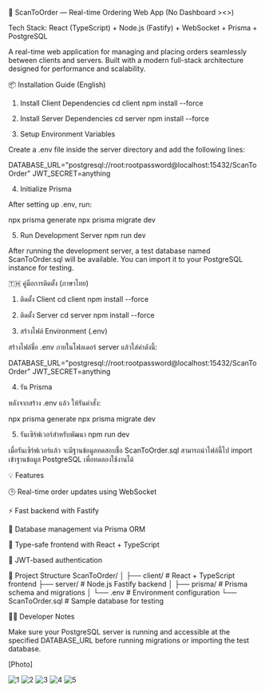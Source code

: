 🧾 ScanToOrder — Real-time Ordering Web App
(No Dashboard ><>)

Tech Stack: React (TypeScript) + Node.js (Fastify) + WebSocket + Prisma + PostgreSQL

A real-time web application for managing and placing orders seamlessly between clients and servers.
Built with a modern full-stack architecture designed for performance and scalability.

📦 Installation Guide (English)
1. Install Client Dependencies
cd client
npm install --force

2. Install Server Dependencies
cd server
npm install --force

3. Setup Environment Variables

Create a .env file inside the server directory and add the following lines:

DATABASE_URL="postgresql://root:rootpassword@localhost:15432/ScanToOrder"
JWT_SECRET=anything

4. Initialize Prisma

After setting up .env, run:

npx prisma generate
npx prisma migrate dev

5. Run Development Server
npm run dev


After running the development server, a test database named ScanToOrder.sql will be available.
You can import it to your PostgreSQL instance for testing.

🇹🇭 คู่มือการติดตั้ง (ภาษาไทย)
1. ติดตั้ง Client
cd client
npm install --force

2. ติดตั้ง Server
cd server
npm install --force

3. สร้างไฟล์ Environment (.env)

สร้างไฟล์ชื่อ .env ภายในโฟลเดอร์ server แล้วใส่ค่าดังนี้:

DATABASE_URL="postgresql://root:rootpassword@localhost:15432/ScanToOrder"
JWT_SECRET=anything

4. รัน Prisma

หลังจากสร้าง .env แล้ว ให้รันคำสั่ง:

npx prisma generate
npx prisma migrate dev

5. รันเซิร์ฟเวอร์สำหรับพัฒนา
npm run dev


เมื่อรันเซิร์ฟเวอร์แล้ว จะมีฐานข้อมูลทดสอบชื่อ ScanToOrder.sql
สามารถนำไฟล์นี้ไป import เข้าฐานข้อมูล PostgreSQL เพื่อทดลองใช้งานได้

💡 Features

🕒 Real-time order updates using WebSocket

⚡ Fast backend with Fastify

💾 Database management via Prisma ORM

🧠 Type-safe frontend with React + TypeScript

🔐 JWT-based authentication

📁 Project Structure
ScanToOrder/
│
├── client/         # React + TypeScript frontend
├── server/         # Node.js Fastify backend
│   ├── prisma/     # Prisma schema and migrations
│   └── .env        # Environment configuration
└── ScanToOrder.sql # Sample database for testing

🧑‍💻 Developer Notes

Make sure your PostgreSQL server is running and accessible at the specified DATABASE_URL before running migrations or importing the test database.

[Photo]

![1](./1.png)
![2](./2.png)
![3](./3.png)
![4](./4.png)
![5](./5.png)